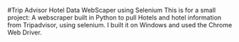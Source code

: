 #Trip Advisor Hotel Data WebScaper using Selenium
This is for a small project: A webscraper built in Python to pull Hotels and hotel information from Tripadvisor, using selenium. I built it on Windows and used the Chrome Web Driver.
